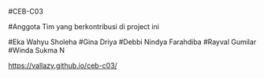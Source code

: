 #CEB-C03

#Anggota Tim yang berkontribusi di project ini

#Eka Wahyu Sholeha
#Gina Driya
#Debbi Nindya Farahdiba
#Rayval Gumilar
#Winda Sukma N

https://vallazy.github.io/ceb-c03/
